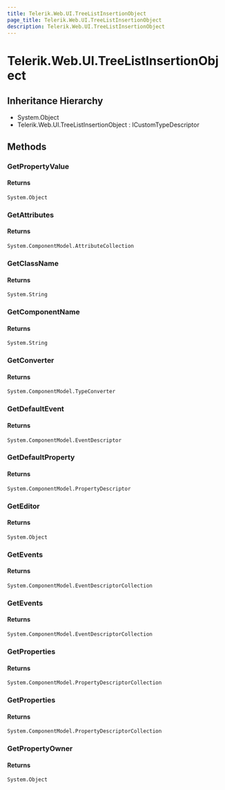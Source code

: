 ```yaml
---
title: Telerik.Web.UI.TreeListInsertionObject
page_title: Telerik.Web.UI.TreeListInsertionObject
description: Telerik.Web.UI.TreeListInsertionObject
---
```


# Telerik.Web.UI.TreeListInsertionObject

## Inheritance Hierarchy

* System.Object
* Telerik.Web.UI.TreeListInsertionObject : ICustomTypeDescriptor

## Methods

###  GetPropertyValue

#### Returns

`System.Object` 

###  GetAttributes

#### Returns

`System.ComponentModel.AttributeCollection` 

###  GetClassName

#### Returns

`System.String` 

###  GetComponentName

#### Returns

`System.String` 

###  GetConverter

#### Returns

`System.ComponentModel.TypeConverter` 

###  GetDefaultEvent

#### Returns

`System.ComponentModel.EventDescriptor` 

###  GetDefaultProperty

#### Returns

`System.ComponentModel.PropertyDescriptor` 

###  GetEditor

#### Returns

`System.Object` 

###  GetEvents

#### Returns

`System.ComponentModel.EventDescriptorCollection` 

###  GetEvents

#### Returns

`System.ComponentModel.EventDescriptorCollection` 

###  GetProperties

#### Returns

`System.ComponentModel.PropertyDescriptorCollection` 

###  GetProperties

#### Returns

`System.ComponentModel.PropertyDescriptorCollection` 

###  GetPropertyOwner

#### Returns

`System.Object` 

